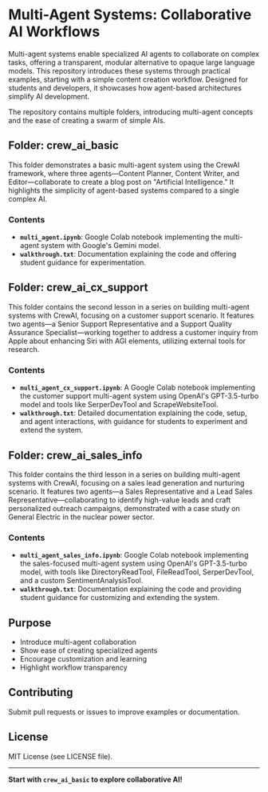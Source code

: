 # Multi-Agent Systems: Collaborative AI Workflows 

Multi-agent systems enable specialized AI agents to collaborate on complex tasks, offering a transparent, modular alternative to opaque large language models. This repository introduces these systems through practical examples, starting with a simple content creation workflow. Designed for students and developers, it showcases how agent-based architectures simplify AI development. 
 
The repository contains multiple folders, introducing multi-agent concepts and the ease of creating a swarm of simple AIs.
   
## Folder: crew_ai_basic 
     
This folder demonstrates a basic multi-agent system using the CrewAI framework, where three agents—Content Planner, Content Writer, and Editor—collaborate to create a blog post on "Artificial Intelligence." It highlights the simplicity of agent-based systems compared to a single complex AI.
   
### Contents        
      
- **`multi_agent.ipynb`**: Google Colab notebook implementing the multi-agent system with Google's Gemini model.       
- **`walkthrough.txt`**: Documentation explaining the code and offering student guidance for experimentation.    
        
   
## Folder: crew_ai_cx_support 
  
This folder contains the second lesson in a series on building multi-agent systems with CrewAI, focusing on a customer support scenario. It features two agents—a Senior Support Representative and a Support Quality Assurance Specialist—working together to address a customer inquiry from Apple about enhancing Siri with AGI elements, utilizing external tools for research.
 
### Contents 

- **`multi_agent_cx_support.ipynb`**: A Google Colab notebook implementing the customer support multi-agent system using OpenAI's GPT-3.5-turbo model and tools like SerperDevTool and ScrapeWebsiteTool.
- **`walkthrough.txt`**: Detailed documentation explaining the code, setup, and agent interactions, with guidance for students to experiment and extend the system.


## Folder: crew_ai_sales_info

This folder contains the third lesson in a series on building multi-agent systems with CrewAI, focusing on a sales lead generation and nurturing scenario. It features two agents—a Sales Representative and a Lead Sales Representative—collaborating to identify high-value leads and craft personalized outreach campaigns, demonstrated with a case study on General Electric in the nuclear power sector.

### Contents

- **`multi_agent_sales_info.ipynb`**: Google Colab notebook implementing the sales-focused multi-agent system using OpenAI's GPT-3.5-turbo model, with tools like DirectoryReadTool, FileReadTool, SerperDevTool, and a custom SentimentAnalysisTool.
- **`walkthrough.txt`**: Documentation explaining the code and providing student guidance for customizing and extending the system.




## Purpose 

- Introduce multi-agent collaboration
- Show ease of creating specialized agents
- Encourage customization and learning
- Highlight workflow transparency

## Contributing

Submit pull requests or issues to improve examples or documentation.

## License

MIT License (see LICENSE file).

---

**Start with `crew_ai_basic` to explore collaborative AI!**
